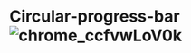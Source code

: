 # Circular-progress-bar![chrome_ccfvwLoV0k](https://github.com/akdeveloper01/Circular-progress-bar/assets/136264753/680e5475-17c2-4330-b583-0143e04e703d)


 

